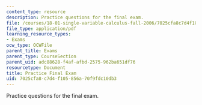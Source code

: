 ```yaml
---
content_type: resource
description: Practice questions for the final exam.
file: /courses/18-01-single-variable-calculus-fall-2006/7025cfa8c7d4f105856a70f9fdc10db3_prfinal.pdf
file_type: application/pdf
learning_resource_types:
- Exams
ocw_type: OCWFile
parent_title: Exams
parent_type: CourseSection
parent_uid: adc88628-f4af-afbd-2575-962ba651df76
resourcetype: Document
title: Practice Final Exam
uid: 7025cfa8-c7d4-f105-856a-70f9fdc10db3
---
```

Practice questions for the final exam.

